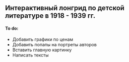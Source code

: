 ## Интерактивный лонгрид по детской литературе в 1918 - 1939 гг.
#### To do:
<ul>
  <li>Добавить графики по ценам</li>
  <li>Добавить попапы на портреты авторов</li>
  <li>Вставить главную картинку</li>
  <li>Написать тексты</li>
</ul>
